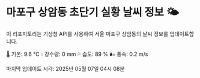 
# 마포구 상암동 초단기 실황 날씨 정보 🌤️

이 리포지토리는 기상청 API를 사용하여 서울 마포구 상암동의 날씨 정보를 업데이트합니다. 

🌡️ 기온: 9.6 ℃
💧 강수량: 0 mm
💦 습도: 89 %
🌬️ 풍속: 0.2 m/s

마지막 업데이트 시각: 2025년 05월 07일 04시 08분    
